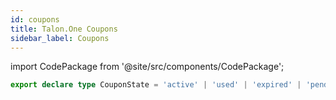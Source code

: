 ```yaml
---
id: coupons
title: Talon.One Coupons
sidebar_label: Coupons
---
```


import CodePackage from '@site/src/components/CodePackage';

<CodePackage name="@deity/falcon-talonone-module" />

```ts
export declare type CouponState = 'active' | 'used' | 'expired' | 'pending' | 'disabled';
```
